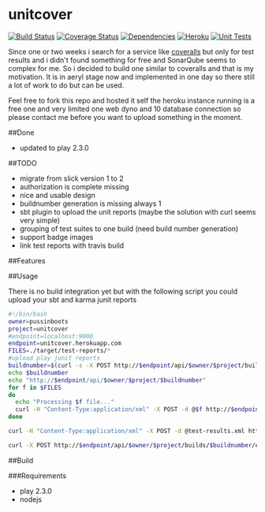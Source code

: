 unitcover
=======
[![Build Status](https://travis-ci.org/pussinboots/unitcover.svg?branch=master)](https://travis-ci.org/pussinboots/unitcover)
[![Coverage Status](https://img.shields.io/coveralls/pussinboots/unitcover.svg)](https://coveralls.io/r/pussinboots/unitcover?branch=master)
[![Dependencies](https://david-dm.org/pussinboots/unitcover.png)](https://david-dm.org/pussinboots/unitcover)
[![Heroku](http://heroku-badge.heroku.com/?app=unitcover)](https://unitcover.herokuapp.com/products.html#/builds/pussinboots/unitcover/builds)
[![Unit Tests](https://unitcover.herokuapp.com/api/pussinboots/unitcover/badge?ts=3)](https://unitcover.herokuapp.com/#/builds/pussinboots/unitcover/builds)


Since  one or two weeks i search for a service like [coveralls]() but only for test results and i didn't found something for free and
SonarQube seems to complex for me. So i decided to build one similar to coveralls and that is my motivation. It is in aeryl stage now and implemented in one day so there still a lot of work to do but can be used.

Feel free to fork this repo and hosted it self the heroku instance running is a free one and very limited one web dyno and 10 database connection so please contact me before you want to upload something in the moment.

##Done
* updated to play 2.3.0

##TODO
* migrate from slick version 1 to 2
* authorization is complete missing
* nice and usable design
* buildnumber generation is missing always 1
* sbt plugin to upload the unit reports (maybe the solution with curl seems very simple)
* grouping of test suites to one build (need build number generation)
* support badge images
* link test reports with travis build
 
##Features


##Usage

There is no build integration yet but with the following script you could upload your sbt and karma junit reports
```bash
#!/bin/bash
owner=pussinboots
project=unitcover
#endpoint=localhost:9000
endpoint=unitcover.herokuapp.com
FILES=./target/test-reports/*
#upload play junit reports
buildnumber=$(curl -s -X POST http://$endpoint/api/$owner/$project/builds | sed -E 's/.*"buildNumber":([0-9]*).*/\1/')
echo $buildnumber
echo "http://$endpoint/api/$owner/$project/$buildnumber"
for f in $FILES
do
  echo "Processing $f file..."
  curl -H "Content-Type:application/xml" -X POST -d @$f http://$endpoint/api/$owner/$project/$buildnumber
done

curl -H "Content-Type:application/xml" -X POST -d @test-results.xml http://$endpoint/api/$owner/$project/$buildnumber

curl -X POST http://$endpoint/api/$owner/$project/builds/$buildnumber/end
```

##Build

###Requirements
* play 2.3.0
* nodejs
